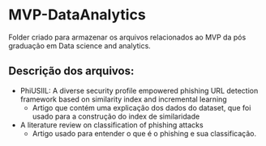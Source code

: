 # MVP-DataAnalytics
Folder criado para armazenar os arquivos relacionados ao MVP da pós graduação em Data science and analytics.


## Descrição dos arquivos:
* PhiUSIIL: A diverse security profile empowered phishing URL detection
framework based on similarity index and incremental learning
  * Artigo que contém uma explicação dos dados do dataset, que foi usado para a construção do index de similaridade
* A literature review on classification of phishing attacks
  * Artigo usado para entender o que é o phishing e sua classificação.
   
